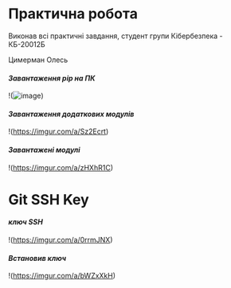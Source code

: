 # Практична робота
Виконав всі практичні завдання, студент групи Кібербезпека - КБ-20012Б

Цимерман Олесь




#### _Завантаження pip на ПК_
!(![image](https://user-images.githubusercontent.com/86786170/124709773-8f2ebc00-df04-11eb-8465-44a82b5296ec.png))

#### _Завантаження додаткових модулів_
!(https://imgur.com/a/Sz2Ecrt)

#### _Завантажені модулі_
!(https://imgur.com/a/zHXhR1C)

# Git SSH Key

#### _ключ SSH_
!(https://imgur.com/a/0rrmJNX)

#### _Встановив ключ_
!(https://imgur.com/a/bWZxXkH)
